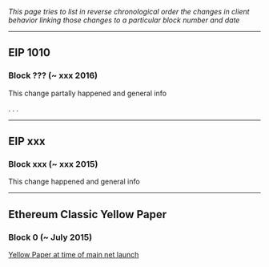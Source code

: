_This page tries to list in reverse chronological order the changes in client behavior linking those changes to a particular block number and date_


***
## EIP 1010 ##
### Block ??? (~ xxx 2016) ###
This change partally happened and general info


.
.
.

***
## EIP xxx ##
### Block xxx (~ xxx 2015) ###
This change happened and general info

***
## Ethereum Classic Yellow Paper ##
### Block 0 (~ July 2015) ###

[Yellow Paper at time of main net launch](https://github.com/ethereum/yellowpaper)
